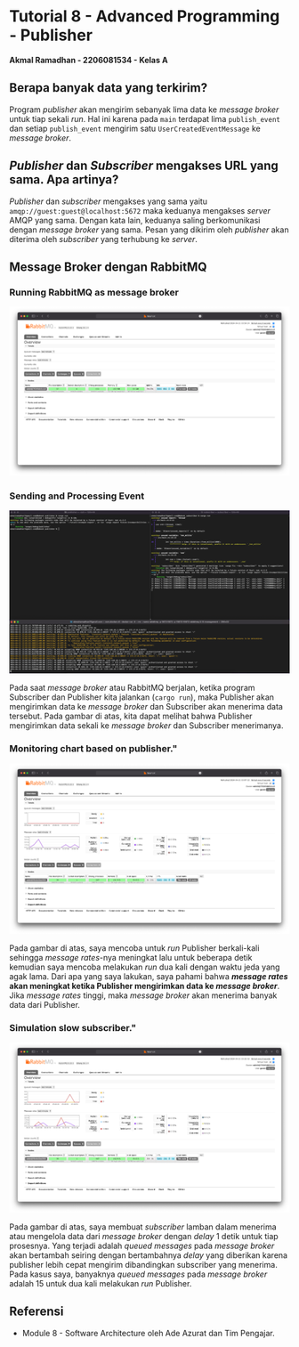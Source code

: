 # Tutorial 8 - Advanced Programming - Publisher
**Akmal Ramadhan - 2206081534 - Kelas A**

## Berapa banyak data yang terkirim?
Program _publisher_ akan mengirim sebanyak lima data ke _message broker_ untuk tiap sekali _run_. Hal ini karena pada `main` terdapat lima `publish_event` dan setiap `publish_event` mengirim satu `UserCreatedEventMessage` ke _message broker_.

## _Publisher_ dan _Subscriber_ mengakses URL yang sama. Apa artinya?
_Publisher_ dan _subscriber_ mengakses yang sama yaitu `amqp://guest:guest@localhost:5672` maka keduanya mengakses _server_ AMQP yang sama. Dengan kata lain, keduanya saling berkomunikasi dengan _message broker_ yang sama. Pesan yang dikirim oleh _publisher_ akan diterima oleh _subscriber_ yang terhubung ke _server_.

## Message Broker dengan RabbitMQ
### Running RabbitMQ as message broker
<img src="image/img_0.png">

### Sending and Processing Event
<img src="image/img_1.png">

Pada saat _message broker_ atau RabbitMQ berjalan, ketika program Subscriber dan Publisher kita jalankan (`cargo run`), maka Publisher akan mengirimkan data ke _message broker_ dan Subscriber akan menerima data tersebut. Pada gambar di atas, kita dapat melihat bahwa Publisher mengirimkan data sekali ke _message broker_ dan Subscriber menerimanya.

### Monitoring chart based on publisher."
<img src="image/img_2.png">

Pada gambar di atas, saya mencoba untuk _run_ Publisher berkali-kali sehingga _message rates_-nya meningkat lalu untuk beberapa detik kemudian saya mencoba melakukan _run_ dua kali dengan waktu jeda yang agak lama. Dari apa yang saya lakukan, saya pahami bahwa **_message rates_ akan meningkat ketika Publisher mengirimkan data ke _message broker_**. Jika _message rates_ tinggi, maka _message broker_ akan menerima banyak data dari Publisher.

### Simulation slow subscriber."
<img src="image/img_3.png">

Pada gambar di atas, saya membuat _subscriber_ lamban dalam menerima atau mengelola data dari _message broker_ dengan _delay_ 1 detik untuk tiap prosesnya. Yang terjadi adalah _queued messages_ pada _message broker_ akan bertambah seiring dengan bertambahnya _delay_ yang diberikan karena publisher lebih cepat mengirim dibandingkan subscriber yang menerima. Pada kasus saya, banyaknya _queued messages_ pada _message broker_ adalah 15 untuk dua kali melakukan _run_ Publisher. 

## Referensi
- Module 8 - Software Architecture oleh Ade Azurat dan Tim Pengajar.